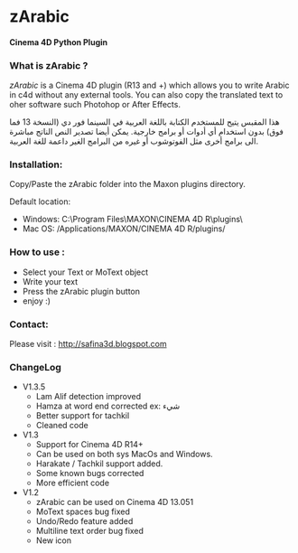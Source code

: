 # zArabic
#### Cinema 4D Python Plugin

### What is zArabic ?

*zArabic* is a Cinema 4D plugin (R13 and +) which allows you to write Arabic in c4d without any external tools. You can also copy the translated text to oher software such Photohop or After Effects.

هذا المقبس يتيح للمستخدم الكتابة باللغة العربية في السينما فور دي (النسخة 13 فما فوق) بدون استخدام أي أدوات أو برامج خارجية.
يمكن أيضا تصدير النص الناتج مباشرة الى برامج أخرى مثل الفوتوشوب أو غيره من البرامج الغير داعمة للغة العربية.


### Installation:

Copy/Paste the zArabic folder into the Maxon plugins directory.

Default location:
  - Windows:	C:\Program Files\MAXON\CINEMA 4D R<version>\plugins\
  - Mac OS:	/Applications/MAXON/CINEMA 4D R<version>/plugins/

### How to use :
  - Select your Text or MoText object
  - Write your text
  - Press the zArabic plugin button
  - enjoy :)

### Contact:
Please visit : http://safina3d.blogspot.com

### ChangeLog
- V1.3.5
  - Lam Alif detection improved
  - Hamza at word end corrected ex: شيء
  - Better support for tachkil  
  - Cleaned code  
- V1.3
  - Support for Cinema 4D R14+
  - Can be used on both sys MacOs and Windows.
  - Harakate / Tachkil support added.
  - Some known bugs corrected
  - More efficient code
- V1.2
  - zArabic can be used on Cinema 4D 13.051
  - MoText spaces bug fixed
  - Undo/Redo feature added
  - Multiline text order bug fixed
  - New icon
